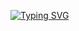 [![Typing SVG](https://readme-typing-svg.herokuapp.com?color=%2336BCF7&lines=sudo+pip+install+echo+complex++welcome+to+my+GitHub+profile)](https://git.io/typing-svg)
